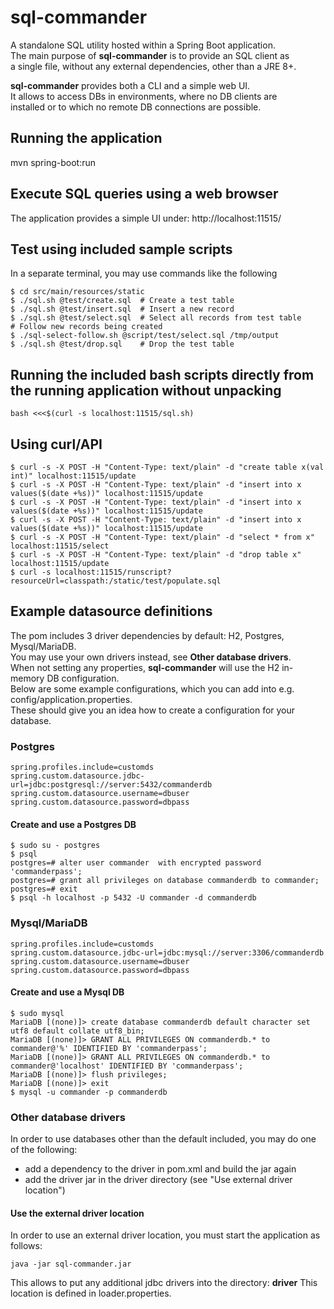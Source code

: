 # sql-commander

A standalone SQL utility hosted within a Spring Boot application.  
The main purpose of **sql-commander** is to provide an SQL client as  
a single file, without any external dependencies, other than a JRE 8+.  
  
**sql-commander** provides both a CLI and a simple web UI.  
It allows to access DBs in environments, where no DB clients are  
installed or to which no remote DB connections are possible.  

## Running the application
mvn spring-boot:run

## Execute SQL queries using a web browser
The application provides a simple UI under:
http://localhost:11515/

## Test using included sample scripts
In a separate terminal, you may use commands like the following
```
$ cd src/main/resources/static
$ ./sql.sh @test/create.sql  # Create a test table
$ ./sql.sh @test/insert.sql  # Insert a new record
$ ./sql.sh @test/select.sql  # Select all records from test table
# Follow new records being created
$ ./sql-select-follow.sh @script/test/select.sql /tmp/output
$ ./sql.sh @test/drop.sql    # Drop the test table
```

## Running the included bash scripts directly from the running application without unpacking
```
bash <<<$(curl -s localhost:11515/sql.sh) 
```

## Using curl/API
```
$ curl -s -X POST -H "Content-Type: text/plain" -d "create table x(val int)" localhost:11515/update
$ curl -s -X POST -H "Content-Type: text/plain" -d "insert into x values($(date +%s))" localhost:11515/update
$ curl -s -X POST -H "Content-Type: text/plain" -d "insert into x values($(date +%s))" localhost:11515/update
$ curl -s -X POST -H "Content-Type: text/plain" -d "insert into x values($(date +%s))" localhost:11515/update
$ curl -s -X POST -H "Content-Type: text/plain" -d "select * from x" localhost:11515/select
$ curl -s -X POST -H "Content-Type: text/plain" -d "drop table x" localhost:11515/update
$ curl -s localhost:11515/runscript?resourceUrl=classpath:/static/test/populate.sql
```

## Example datasource definitions
The pom includes 3 driver dependencies by default: H2, Postgres, Mysql/MariaDB.  
You may use your own drivers instead, see **Other database drivers**.  
When not setting any properties, **sql-commander** will use the H2 in-memory DB configuration.  
Below are some example configurations, which you can add into e.g. config/application.properties.  
These should give you an idea how to create a configuration for your database.

### Postgres
```
spring.profiles.include=customds
spring.custom.datasource.jdbc-url=jdbc:postgresql://server:5432/commanderdb
spring.custom.datasource.username=dbuser
spring.custom.datasource.password=dbpass
```

#### Create and use a Postgres DB
```
$ sudo su - postgres
$ psql
postgres=# alter user commander  with encrypted password 'commanderpass';
postgres=# grant all privileges on database commanderdb to commander;
postgres=# exit
$ psql -h localhost -p 5432 -U commander -d commanderdb
```

### Mysql/MariaDB
```
spring.profiles.include=customds
spring.custom.datasource.jdbc-url=jdbc:mysql://server:3306/commanderdb
spring.custom.datasource.username=dbuser
spring.custom.datasource.password=dbpass
```

#### Create and use a Mysql DB
```
$ sudo mysql
MariaDB [(none)]> create database commanderdb default character set utf8 default collate utf8_bin;
MariaDB [(none)]> GRANT ALL PRIVILEGES ON commanderdb.* to commander@'%' IDENTIFIED BY 'commanderpass';
MariaDB [(none)]> GRANT ALL PRIVILEGES ON commanderdb.* to commander@'localhost' IDENTIFIED BY 'commanderpass';
MariaDB [(none)]> flush privileges;
MariaDB [(none)]> exit
$ mysql -u commander -p commanderdb
```

### Other database drivers

In order to use databases other than the default included, you may do one of the following:
- add a dependency to the driver in pom.xml and build the jar again
- add the driver jar in the driver directory (see "Use external driver location")

#### Use the external driver location
In order to use an external driver location, you must start the application as follows:
```
java -jar sql-commander.jar
```
This allows to put any additional jdbc drivers into the directory: **driver**
This location is defined in loader.properties.
